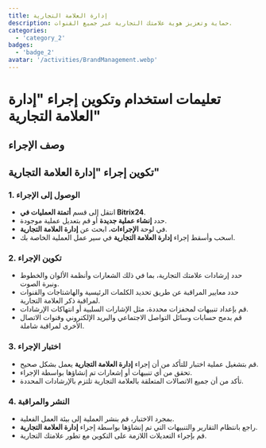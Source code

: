 ```yaml
---
title: إدارة العلامة التجارية
description: حماية وتعزيز هوية علامتك التجارية عبر جميع القنوات.
categories: 
  - 'category_2'
badges: 
  - 'badge_2'
avatar: '/activities/BrandManagement.webp'
---
```

# تعليمات استخدام وتكوين إجراء "إدارة العلامة التجارية"

## وصف الإجراء

## **تكوين إجراء "إدارة العلامة التجارية"**

### 1. الوصول إلى الإجراء
- انتقل إلى قسم **أتمتة العمليات في Bitrix24**.
- حدد **إنشاء عملية جديدة** أو قم بتعديل عملية موجودة.
- في لوحة **الإجراءات**، ابحث عن **إدارة العلامة التجارية**.
- اسحب وأسقط إجراء **إدارة العلامة التجارية** في سير عمل العملية الخاصة بك.

### 2. تكوين الإجراء
- حدد إرشادات علامتك التجارية، بما في ذلك الشعارات وأنظمة الألوان والخطوط ونبرة الصوت.
- حدد معايير المراقبة عن طريق تحديد الكلمات الرئيسية والهاشتاجات والقنوات لمراقبة ذكر العلامة التجارية.
- قم بإعداد تنبيهات لمحفزات محددة، مثل الإشارات السلبية أو انتهاكات الإرشادات.
- قم بدمج حسابات وسائل التواصل الاجتماعي والبريد الإلكتروني وقنوات الاتصال الأخرى لمراقبة شاملة.

### 3. اختبار الإجراء
- قم بتشغيل عملية اختبار للتأكد من أن إجراء **إدارة العلامة التجارية** يعمل بشكل صحيح.
- تحقق من أي تنبيهات أو إشعارات تم إنشاؤها بواسطة الإجراء.
- تأكد من أن جميع الاتصالات المتعلقة بالعلامة التجارية تلتزم بالإرشادات المحددة.

### 4. النشر والمراقبة
- بمجرد الاختبار، قم بنشر العملية إلى بيئة العمل الفعلية.
- راجع بانتظام التقارير والتنبيهات التي تم إنشاؤها بواسطة إجراء **إدارة العلامة التجارية**.
- قم بإجراء التعديلات اللازمة على التكوين مع تطور علامتك التجارية.